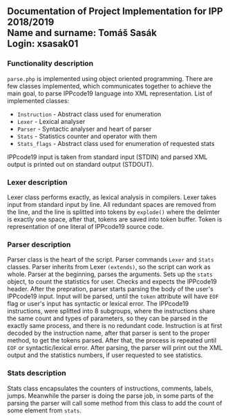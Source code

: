 ## Documentation of Project Implementation for IPP 2018/2019 </br> Name and surname: Tomáš Sasák </br> Login: xsasak01

### Functionality description
`parse.php` is implemented using object oriented programming. There are few classes implemented, which communicates together to achieve the main goal, to parse IPPcode19 language into XML representation. List of implemented classes:
* `Instruction` - Abstract class used for enumeration
* `Lexer` - Lexical analyser
* `Parser` - Syntactic analyser and heart of parser
* `Stats` - Statistics counter and operator with them
* `Stats_flags` - Abstract class used for enumeration of requested stats

IPPcode19 input is taken from standard input (STDIN) and parsed XML output is printed out on standard output (STDOUT).

### Lexer description
Lexer class performs exactly, as lexical analysis in compilers. Lexer takes input from standard input by line. All redundant spaces are removed from the line, and the line is splitted into tokens by `explode()` where the delimter is exactly one space, after that, tokens are saved into token buffer. Token is representation of one literal of IPPcode19 source code. 

### Parser description
Parser class is the heart of the script. Parser commands `Lexer` and `Stats` classes. Parser inherits from Lexer `(extends)`, so the script can work as whole. Parser at the beginning, parses the arguments. Sets up the `stats` object, to count the statistics for user. Checks and expects the IPPcode19 header. After the prepration, parser starts parsing the body of the user's IPPcode19 input. Input will be parsed, until the `token` attribute will have `EOF` flag or user's input has syntactic or lexical error. The IPPcode19 instructions, were splitted into 8 subgroups, where the instructions share the same count and types of parameters, so they can be parsed in the exactly same process, and there is no redundant code. Instruction is at first decoded by the instruction name, after that parser is sent to the proper method, to get the tokens parsed. After that, the process is repeated until `EOF` or syntactic/lexical error. After parsing, the parser will print out the XML output and the statistics numbers, if user requested to see statistics.

### Stats description
Stats class encapsulates the counters of instructions, comments, labels, jumps. Meanwhile the parser is doing the parse job, in some parts of the parsing the parser will call some method from this class to add the count of some element from `stats`.